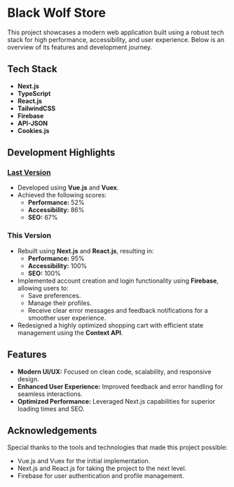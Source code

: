 # Black Wolf Store

This project showcases a modern web application built using a robust tech stack for high performance, accessibility, and user experience. Below is an overview of its features and development journey.

## Tech Stack
- **Next.js**
- **TypeScript**
- **React.js**
- **TailwindCSS**
- **Firebase**
- **API-JSON**
- **Cookies.js**

## Development Highlights

### [Last Version](https://github.com/abdullahelmetwali/BlackWolfECommerce)
- Developed using **Vue.js** and **Vuex**.
- Achieved the following scores:
  - **Performance:** 52%
  - **Accessibility:** 86%
  - **SEO:** 67%

### This Version
- Rebuilt using **Next.js** and **React.js**, resulting in:
  - **Performance:** 95%
  - **Accessibility:** 100%
  - **SEO:** 100%
- Implemented account creation and login functionality using **Firebase**, allowing users to:
  - Save preferences.
  - Manage their profiles.
  - Receive clear error messages and feedback notifications for a smoother user experience.
- Redesigned a highly optimized shopping cart with efficient state management using the **Context API**.

## Features
- **Modern UI/UX:** Focused on clean code, scalability, and responsive design.
- **Enhanced User Experience:** Improved feedback and error handling for seamless interactions.
- **Optimized Performance:** Leveraged Next.js capabilities for superior loading times and SEO.


## Acknowledgements
Special thanks to the tools and technologies that made this project possible:
- Vue.js and Vuex for the initial implementation.
- Next.js and React.js for taking the project to the next level.
- Firebase for user authentication and profile management.

